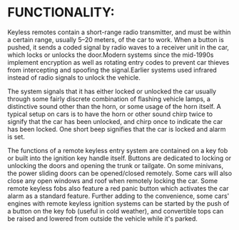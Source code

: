 # FUNCTIONALITY:

Keyless remotes contain a short-range radio transmitter, and must be within a certain range, usually 5–20 meters, of the car to work. When a button is pushed, it sends a coded signal by radio waves to a receiver unit in the car, which locks or unlocks the door.Modern systems since the mid-1990s implement encryption as well as rotating entry codes to prevent car thieves from intercepting and spoofing the signal.Earlier systems used infrared instead of radio signals to unlock the vehicle.

The system signals that it has either locked or unlocked the car usually through some fairly discrete combination of flashing vehicle lamps, a distinctive sound other than the horn, or some usage of the horn itself. A typical setup on cars is to have the horn or other sound chirp twice to signify that the car has been unlocked, and chirp once to indicate the car has been locked.  One short beep signifies that the car is locked and alarm is set.

The functions of a remote keyless entry system are contained on a key fob or built into the ignition key handle itself. Buttons are dedicated to locking or unlocking the doors and opening the trunk or tailgate. On some minivans, the power sliding doors can be opened/closed remotely. Some cars will also close any open windows and roof when remotely locking the car. Some remote keyless fobs also feature a red panic button which activates the car alarm as a standard feature. Further adding to the convenience, some cars' engines with remote keyless ignition systems can be started by the push of a button on the key fob (useful in cold weather), and convertible tops can be raised and lowered from outside the vehicle while it's parked.



